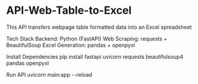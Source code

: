 # API-Web-Table-to-Excel
This API transfers webpage table formatted data into an Excel spreadsheet

Tech Stack
Backend: Python (FastAPI)
Web Scraping: requests + BeautifulSoup
Excel Generation: pandas + openpyxl

Install Dependencies
pip install fastapi uvicorn requests beautifulsoup4 pandas openpyxl


Run API
uvicorn main:app --reload
